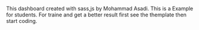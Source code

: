 This dashboard created with sass,js by Mohammad Asadi.
This is a Example for students.
For traine and get a better result first see the themplate then start coding.